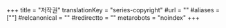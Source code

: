 +++
title = "저작권"
translationKey = "series-copyright"
#url = ""
#aliases = [""]
#relcanonical = ""
#redirectto = ""
metarobots = "noindex"
+++
